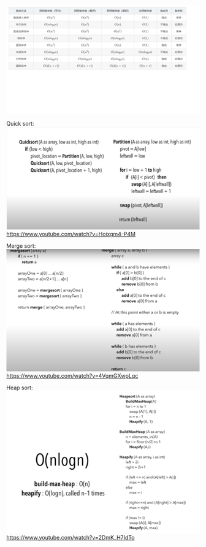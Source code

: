![Alt text](images/sorting.png?raw=true "complexity")  


Quick sort:  
![Alt text](images/quick_sort.png?raw=true "complexity")  
https://www.youtube.com/watch?v=Hoixgm4-P4M  


Merge sort:
![Alt text](images/merge_sort.png?raw=true "complexity")  
https://www.youtube.com/watch?v=4VqmGXwpLqc

Heap sort:
![Alt text](images/heap_sort.png?raw=true "complexity")
https://www.youtube.com/watch?v=2DmK_H7IdTo



